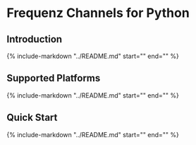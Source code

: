 # Frequenz Channels for Python

## Introduction

{%
   include-markdown "../README.md"
   start="<!-- introduction -->"
   end="<!-- /introduction -->"
%}

## Supported Platforms

{%
   include-markdown "../README.md"
   start="<!-- supported-platforms -->"
   end="<!-- /supported-platforms -->"
%}

## Quick Start

{%
   include-markdown "../README.md"
   start="<!-- quick-start -->"
   end="<!-- /quick-start -->"
%}
